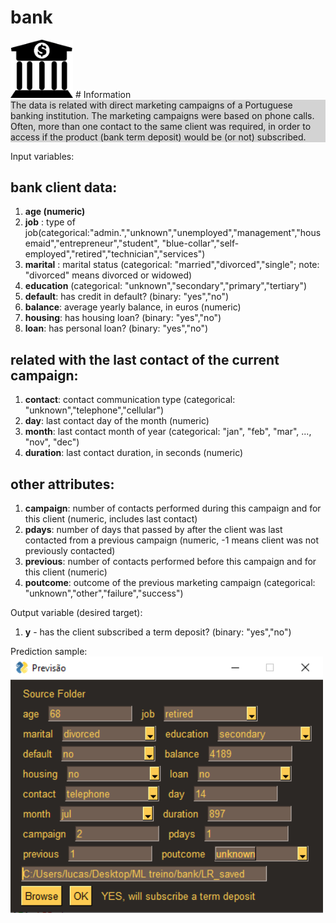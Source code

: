 # bank
<img src='img/bank.png' width='100'>
# Information
<div style="background-color:lightgrey">
The data is related with direct marketing campaigns of a Portuguese banking institution. 
The marketing campaigns were based on phone calls. Often, more than one contact to the same client was required, 
in order to access if the product (bank term deposit) would be (or not) subscribed.
</div>

Input variables:
## bank client data:
   <div>
    <ol>
       <li><strong>age (numeric)</strong> </li>
       <li><strong>job</strong> : type of job(categorical:"admin.","unknown","unemployed","management","housemaid","entrepreneur","student",
                                       "blue-collar","self-employed","retired","technician","services")</li> 
       <li><strong>marital</strong> : marital status (categorical: "married","divorced","single"; note: "divorced" means divorced or widowed)
       <li><strong>education</strong> (categorical: "unknown","secondary","primary","tertiary")</li>
       <li><strong>default</strong>: has credit in default? (binary: "yes","no")</li>
       <li><strong>balance</strong>: average yearly balance, in euros (numeric) </li>
       <li><strong>housing</strong>: has housing loan? (binary: "yes","no")</li>
       <li><strong>loan</strong>: has personal loan? (binary: "yes","no")</li>
    </ol>
   </div>
   
   ## related with the last contact of the current campaign:
   <ol>
      <li><strong>contact</strong>: contact communication type (categorical: "unknown","telephone","cellular")</li> 
      <li><strong>day</strong>: last contact day of the month (numeric)</li>
      <li><strong>month</strong>: last contact month of year (categorical: "jan", "feb", "mar", ..., "nov", "dec")</li>
      <li><strong>duration</strong>: last contact duration, in seconds (numeric)</li>
    </ol>
    
   ## other attributes:
   
   <ol>
      <li><strong>campaign</strong>: number of contacts performed during this campaign and for this client (numeric, includes last contact)</li>
      <li><strong>pdays</strong>: number of days that passed by after the client was last contacted from a previous campaign (numeric, -1 means client was not previously contacted)</li>
      <li><strong>previous</strong>: number of contacts performed before this campaign and for this client (numeric)</li>
      <li><strong>poutcome</strong>: outcome of the previous marketing campaign (categorical: "unknown","other","failure","success")</li>
</ol>
  Output variable (desired target):
  <ol>
      <li><strong>y</strong> - has the client subscribed a term deposit? (binary: "yes","no")</li>
  </ol>

  <div>Prediction sample:</div>
  <img src='img/prediction example.png' width='500'>
  
